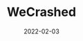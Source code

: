 --- 
title: "WeCrashed"
excerpt: ""
slug: wecrashed
category: "Watch"
subcategory: "Series"
date: 2022-02-03
listingOnly: true
cover: "https://res.cloudinary.com/dbi2zounq/image/upload/v1651048795/Digital%20garden/media/wecrashed_xq5srs.jpg"
tags:
 - documentary
 - Netherlands
 - education
---   